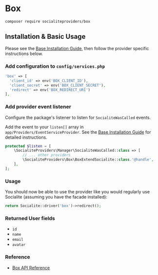 # Box

```bash
composer require socialiteproviders/box
```

## Installation & Basic Usage

Please see the [Base Installation Guide](https://socialiteproviders.com/usage/), then follow the provider specific instructions below.

### Add configuration to `config/services.php`

```php
'box' => [    
  'client_id' => env('BOX_CLIENT_ID'),  
  'client_secret' => env('BOX_CLIENT_SECRET'),  
  'redirect' => env('BOX_REDIRECT_URI') 
],
```

### Add provider event listener

Configure the package's listener to listen for `SocialiteWasCalled` events.

Add the event to your `listen[]` array in `app/Providers/EventServiceProvider`. See the [Base Installation Guide](https://socialiteproviders.com/usage/) for detailed instructions.

```php
protected $listen = [
    \SocialiteProviders\Manager\SocialiteWasCalled::class => [
        // ... other providers
        \SocialiteProviders\Box\BoxExtendSocialite::class.'@handle',
    ],
];
```

### Usage

You should now be able to use the provider like you would regularly use Socialite (assuming you have the facade installed):

```php
return Socialite::driver('box')->redirect();
```

### Returned User fields

- ``id``
- ``name``
- ``email``
- ``avatar``

### Reference

- [Box API Reference](https://developer.box.com/reference/)
